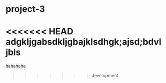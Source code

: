 # project-3
<<<<<<< HEAD
adgkljgabsdkljgbajklsdhgk;ajsd;bdvljbls
=======
hahahaha
>>>>>>> development
